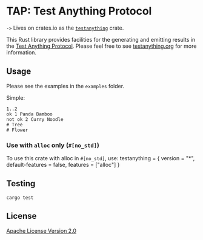 # TAP: Test Anything Protocol

`->` Lives on crates.io as the [`testanything`](https://crates.io/crates/testanything) crate.

This Rust library provides facilities for the generating and emitting results in the [Test Anything Protocol](https://en.wikipedia.org/wiki/Test_Anything_Protocol). Please feel free to see [testanything.org](http://testanything.org/) for more information.

## Usage

Please see the examples in the `examples` folder.

Simple:

```
1..2
ok 1 Panda Bamboo
not ok 2 Curry Noodle
# Tree
# Flower
```

### Use with `alloc` only (`#[no_std]`)

To use this crate with alloc in `#[no_std]`, use:
  testanything = { version = "*", default-features = false, features = ["alloc"] }

## Testing

```shell
cargo test
```

## License

[Apache License Version 2.0](https://spdx.org/licenses/Apache-2.0.html)
